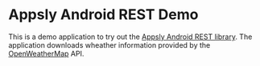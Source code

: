 # Appsly Android REST Demo

This is a demo application to try out the [Appsly Android REST library][appsly-android-rest].
The application downloads wheather information provided by the [OpenWeatherMap][openweathermap] API.


[appsly-android-rest]: http://restrung.it
[openweathermap]: http://openweathermap.org
